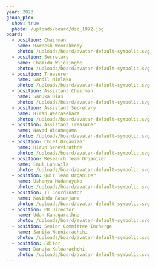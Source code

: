 ```yaml
---
year: 2023
group_pic:
  show: true
  photo: /uploads/board/dsc_1992.jpg
board:
  - position: Chairman
    name: Hareesh Weerakkody
    photo: /uploads/board/avatar-default-symbolic.svg
  - position: Secretary
    name: Chamidu Wijesinghe
    photo: /uploads/board/avatar-default-symbolic.svg
  - position: Treasurer
    name: Sandil Minlaka
    photo: /uploads/board/avatar-default-symbolic.svg
  - position: Assistant Chairman
    name: Sanuka Dias
    photo: /uploads/board/avatar-default-symbolic.svg
  - position: Assistant Secretary
    name: Hiran Weerasekara
    photo: /uploads/board/avatar-default-symbolic.svg
  - position: Assistant Treasurer
    name: Navod Widanagama
    photo: /uploads/board/avatar-default-symbolic.svg
  - position: Chief Organizer
    name: Hirun Senevirathne
    photo: /uploads/board/avatar-default-symbolic.svg
  - position: Research Team Organizer
    name: Enul Lunuwila
    photo: /uploads/board/avatar-default-symbolic.svg
  - position: Quiz Team Organizer
    name: Ushenya Madanayake
    photo: /uploads/board/avatar-default-symbolic.svg
  - position: IT Coordinator
    name: Kavindu Rasanjana
    photo: /uploads/board/avatar-default-symbolic.svg
  - position: PR Director
    name: Udan Kanagarathna
    photo: /uploads/board/avatar-default-symbolic.svg
  - position: Senior Committee Incharge
    name: Sanija Wanniarachchi
    photo: /uploads/board/avatar-default-symbolic.svg
  - position: Editor
    name: Danuja Kaluarachchi
    photo: /uploads/board/avatar-default-symbolic.svg
---
```

